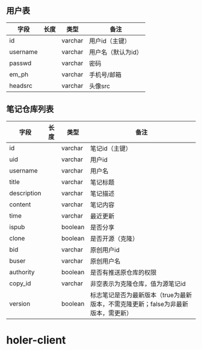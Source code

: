 ## 用户表

|  字段    | 长度 | 类型 |  备注   |
| -------- | ---- | ---- | ---- |
| id       |      |   varchar   |  用户id（主键）    |
| username     |      |  varchar    |  用户名（默认为id）    |
| passwd |      |   varchar   |  密码    |
| em_ph |      |   varchar   |   手机号/邮箱   |
| headsrc |      |   varchar   |  头像src    |


## 笔记仓库列表

| 字段        | 长度 | 类型 |   备注   |
| ----------- | ---- | ---- | ---- |
| id          |      |  varchar    |  笔记id（主键）    |
| uid          |      |  varchar    |  用户id    |
| username        |      |   varchar   |  用户名    |
| title       |      |  varchar    |   笔记标题   |
| description |      |  varchar    |  笔记描述    |
| content     |      |  varchar    |  笔记内容    |
| time     |      |   varchar   |   最近更新   |
| ispub |      |  boolean    |   是否分享   |
| clone |      |  boolean    |   是否开源（克隆）   |
| bid        |      |   varchar   |   原创用户id   |
| buser        |      |  varchar    |  原创用户名    |
| authority        |      |  boolean    |   是否有推送原仓库的权限   |
| copy_id      |      |  varchar    |   非空表示为克隆仓库，值为源笔记id   |
| version        |      |  boolean    |   标志笔记是否为最新版本（true为最新版本，不需克隆更新；false为非最新版本，需更新）   |





# **holer-client**